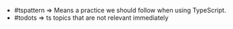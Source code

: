 - #tspattern => Means  a practice we should follow when using TypeScript.
- #todots => ts topics that are not relevant immediately 
